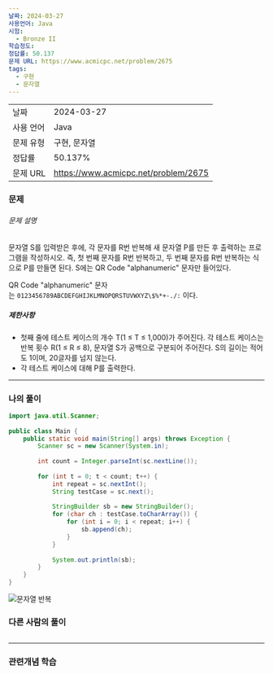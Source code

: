 ```yaml
---
날짜: 2024-03-27
사용언어: Java
시험:
  - Bronze II
학습정도: 
정답률: 50.137
문제 URL: https://www.acmicpc.net/problem/2675
tags:
  - 구현
  - 문자열
---
```

|        |                                      |
| ------ | ------------------------------------ |
| 날짜     | 2024-03-27                           |
| 사용 언어  | Java                                 |
| 문제 유형  | 구현, 문자열                              |
| 정답률    | 50.137%                              |
| 문제 URL | https://www.acmicpc.net/problem/2675 |

### 문제

###### 문제 설명
문자열 S를 입력받은 후에, 각 문자를 R번 반복해 새 문자열 P를 만든 후 출력하는 프로그램을 작성하시오. 즉, 첫 번째 문자를 R번 반복하고, 두 번째 문자를 R번 반복하는 식으로 P를 만들면 된다. S에는 QR Code "alphanumeric" 문자만 들어있다.

QR Code "alphanumeric" 문자는 `0123456789ABCDEFGHIJKLMNOPQRSTUVWXYZ\$%*+-./:` 이다.

##### 제한사항
- 첫째 줄에 테스트 케이스의 개수 T(1 ≤ T ≤ 1,000)가 주어진다. 각 테스트 케이스는 반복 횟수 R(1 ≤ R ≤ 8), 문자열 S가 공백으로 구분되어 주어진다. S의 길이는 적어도 1이며, 20글자를 넘지 않는다.
- 각 테스트 케이스에 대해 P를 출력한다.

---

### 나의 풀이

```java
import java.util.Scanner;  
  
public class Main {  
    public static void main(String[] args) throws Exception {  
        Scanner sc = new Scanner(System.in);  
  
        int count = Integer.parseInt(sc.nextLine());  
  
        for (int t = 0; t < count; t++) {  
            int repeat = sc.nextInt();  
            String testCase = sc.next();  
  
            StringBuilder sb = new StringBuilder();  
            for (char ch : testCase.toCharArray()) {  
                for (int i = 0; i < repeat; i++) {  
                    sb.append(ch);  
                }  
            }  
  
            System.out.println(sb);  
        }  
    }  
}
```
![문자열 반복](/assets/CodingTest/문자열%20반복.png)
### 다른 사람의 풀이

```java

```

---
### 관련개념 학습
